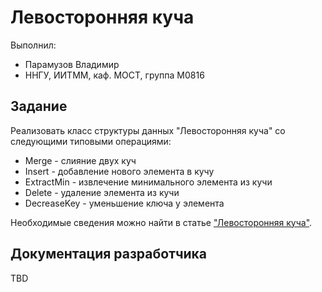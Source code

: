 # Левосторонняя куча

Выполнил: 

- Парамузов Владимир
- ННГУ, ИИТММ, каф. МОСТ, группа М0816

## Задание

Реализовать класс структуры данных "Левосторонняя куча" со следующими типовыми операциями:

 - Merge - слияние двух куч
 - Insert - добавление нового элемента в кучу
 - ExtractMin - извлечение минимального элемента из кучи
 - Delete - удаление элемента из кучи
 - DecreaseKey - уменьшение ключа у элемента

Необходимые сведения можно найти в статье ["Левосторонняя куча"][leftist_heap].

## Документация разработчика

TBD

<!-- LINKS -->

[leftist_heap]: http://neerc.ifmo.ru/wiki/index.php?title=%D0%9B%D0%B5%D0%B2%D0%BE%D1%81%D1%82%D0%BE%D1%80%D0%BE%D0%BD%D0%BD%D1%8F%D1%8F_%D0%BA%D1%83%D1%87%D0%B0